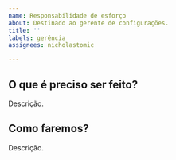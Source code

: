 ```yaml
---
name: Responsabilidade de esforço
about: Destinado ao gerente de configurações.
title: ''
labels: gerência
assignees: nicholastomic

---
```


## O que é preciso ser feito?
Descrição.

## Como faremos?
Descrição.
